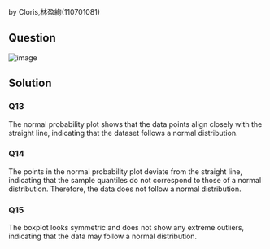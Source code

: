by Cloris,林盈絢(110701081)
## Question
![image](https://github.com/user-attachments/assets/1efd1c64-53ad-43c1-b76f-fd409b3f14ab)

## Solution
### Q13
The normal probability plot shows that the data points align closely with the straight line, indicating that the dataset follows a normal distribution.
### Q14	
The points in the normal probability plot deviate from the straight line, indicating that the sample quantiles do not correspond to those of a normal distribution. Therefore, the data does not follow a normal distribution.
### Q15
The boxplot looks symmetric and does not show any extreme outliers, indicating that the data may follow a normal distribution. 
